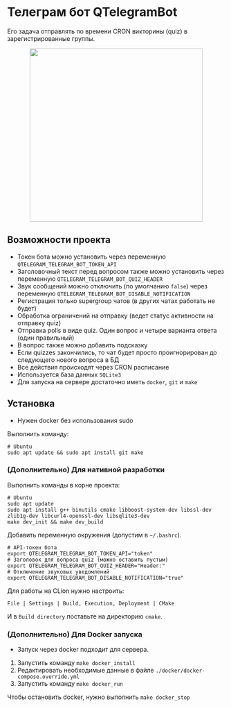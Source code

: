 # Телеграм бот QTelegramBot
Его задача отправлять по времени CRON викторины (quiz) в зарегистрированные группы.

<p align="center">
  <img src="https://github.com/fnc12/sqlite_orm/blob/master/screenshots/s1.jpg" height="400"/>
</p>

## Возможности проекта
* Токен бота можно установить через переменную `QTELEGRAM_TELEGRAM_BOT_TOKEN_API`
* Заголовочный текст перед вопросом также можно установить через переменную `QTELEGRAM_TELEGRAM_BOT_QUIZ_HEADER`
* Звук сообщений можно отключить (по умолчанию `false`) через переменную `QTELEGRAM_TELEGRAM_BOT_DISABLE_NOTIFICATION`
* Регистрация только supergroup чатов (в других чатах работать не будет)
* Обработка ограничений на отправку (ведет статус активности на отправку quiz)
* Отправка polls в виде quiz. Один вопрос и четыре варианта ответа (один правильный)
* В вопрос также можно добавить подсказку
* Если quizzes закончились, то чат будет просто проигнорирован до следующего нового вопроса в БД
* Все действия происходят через CRON расписание
* Используется база данных `SQLite3`
* Для запуска на сервере достаточно иметь `docker`, `git` и `make`

## Установка
* Нужен docker без использования sudo

Выполнить команду:
```
# Ubuntu
sudo apt update && sudo apt install git make
```

### (Дополнительно) Для нативной разработки
Выполнить команды в корне проекта:
```
# Ubuntu
sudo apt update 
sudo apt install g++ binutils cmake libboost-system-dev libssl-dev zlib1g-dev libcurl4-openssl-dev libsqlite3-dev
make dev_init && make dev_build
```

Добавить переменную окружения (допустим в `~/.bashrc`).
```
# API-токен бота
export QTELEGRAM_TELEGRAM_BOT_TOKEN_API="token"
# Заголовок для вопроса quiz (можно оставить пустым)
export QTELEGRAM_TELEGRAM_BOT_QUIZ_HEADER="Header:"
# Отключение звуковых уведомлений
export QTELEGRAM_TELEGRAM_BOT_DISABLE_NOTIFICATION="true"
```

Для работы на CLion нужно настроить:
```
File | Settings | Build, Execution, Deployment | CMake
```

И в `Build directory` поставьте на директорию `cmake`.


### (Дополнительно) Для Docker запуска
* Запуск через docker подходит для сервера.

1. Запустить команду `make docker_install`
1. Редактировать необходимые данные в файле `./docker/docker-compose.override.yml`
1. Запустить команду `make docker_run`

Чтобы остановить docker, нужно выполнить `make docker_stop`
